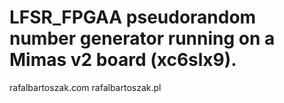 # LFSR_FPGAA pseudorandom number generator running on a Mimas v2 board (xc6slx9).

rafalbartoszak.com
rafalbartoszak.pl
